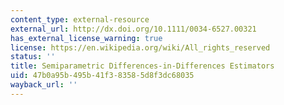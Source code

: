 ```yaml
---
content_type: external-resource
external_url: http://dx.doi.org/10.1111/0034-6527.00321
has_external_license_warning: true
license: https://en.wikipedia.org/wiki/All_rights_reserved
status: ''
title: Semiparametric Differences-in-Differences Estimators
uid: 47b0a95b-495b-41f3-8358-5d8f3dc68035
wayback_url: ''
---
```

